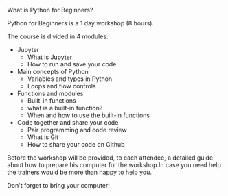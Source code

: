 What is Python for Beginners?

Python for Beginners is a 1 day workshop (8 hours).

The course is divided in 4 modules:

- Jupyter
    - What is Jupyter
    - How to run and save your code
- Main concepts of Python
    - Variables and types in Python
    - Loops and flow controls
- Functions and modules
    - Built-in functions
    - what is a built-in function?
    - When and how to use the built-in functions
- Code together and share your code
    - Pair programming and code review
    - What is Git
    - How to share your code on Github

Before the workshop will be provided, to each attendee, a detailed guide about how to prepare his computer for the workshop.In case you need help the trainers would be more than happy to help you.

Don't forget to bring your computer!